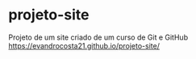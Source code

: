 # projeto-site
 Projeto de um site criado de um curso de Git e GitHub
https://evandrocosta21.github.io/projeto-site/
